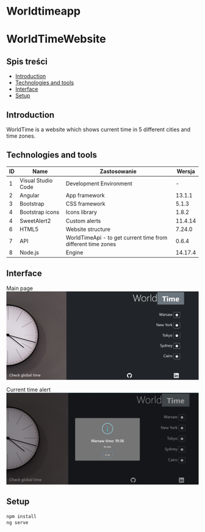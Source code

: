 # Worldtimeapp

# WorldTimeWebsite
## Spis treści
* [Introduction](#Introduction)
* [Technologies and tools](#Technologies-and-tools)
* [Interface](#Interface)
* [Setup](#Setup)

## Introduction
WorldTime is a website which shows current time in 5 different cities and time zones.

## Technologies and tools

| ID | Name | Zastosowanie | Wersja |
| ------- | -------|------|------| 
| 1 | Visual Studio Code | Development Environment | - |
| 2 | Angular | App framework | 13.1.1 |
| 3 | Bootstrap | CSS framework | 5.1.3 |
| 4 | Bootstrap icons | Icons library  | 1.8.2 |
| 4 | SweetAlert2 | Custom alerts | 11.4.14  |
| 6 | HTML5 | Website structure |  7.24.0 |
| 7 | API | WorldTimeApi - to get current time from different time zones | 0.6.4 |
| 8 | Node.js | Engine |  14.17.4 |

## Interface

Main page
![Main page](./imgReadme/mainPage.png) 

Current time alert
![Alert displaying current time](./imgReadme/currentTime.png) 
## Setup
```
npm install
ng serve

```
